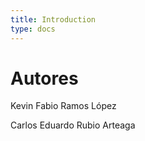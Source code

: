 ```yaml
---
title: Introduction
type: docs
---
```


# Autores

Kevin Fabio Ramos López

Carlos Eduardo Rubio Arteaga
